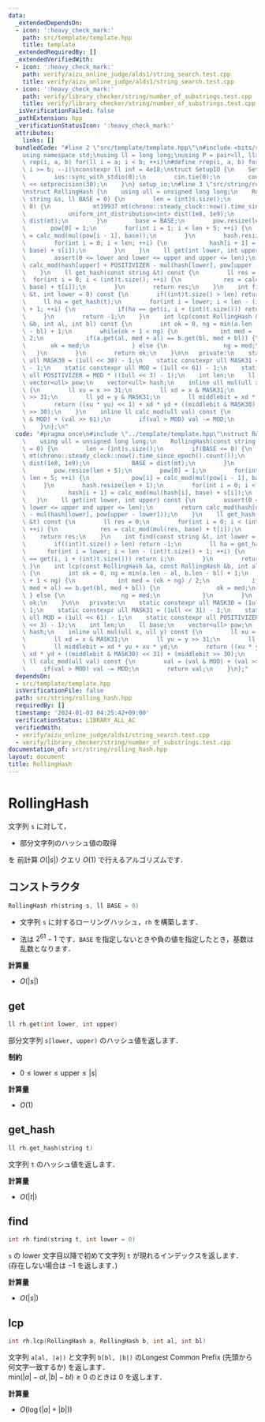 ```yaml
---
data:
  _extendedDependsOn:
  - icon: ':heavy_check_mark:'
    path: src/template/template.hpp
    title: template
  _extendedRequiredBy: []
  _extendedVerifiedWith:
  - icon: ':heavy_check_mark:'
    path: verify/aizu_online_judge/alds1/string_search.test.cpp
    title: verify/aizu_online_judge/alds1/string_search.test.cpp
  - icon: ':heavy_check_mark:'
    path: verify/library_checker/string/number_of_substrings.test.cpp
    title: verify/library_checker/string/number_of_substrings.test.cpp
  _isVerificationFailed: false
  _pathExtension: hpp
  _verificationStatusIcon: ':heavy_check_mark:'
  attributes:
    links: []
  bundledCode: "#line 2 \"src/template/template.hpp\"\n#include <bits/stdc++.h>\n\
    using namespace std;\nusing ll = long long;\nusing P = pair<ll, ll>;\n#define\
    \ rep(i, a, b) for(ll i = a; i < b; ++i)\n#define rrep(i, a, b) for(ll i = a;\
    \ i >= b; --i)\nconstexpr ll inf = 4e18;\nstruct SetupIO {\n    SetupIO() {\n\
    \        ios::sync_with_stdio(0);\n        cin.tie(0);\n        cout << fixed\
    \ << setprecision(30);\n    }\n} setup_io;\n#line 3 \"src/string/rolling_hash.hpp\"\
    \nstruct RollingHash {\n    using ull = unsigned long long;\n    RollingHash(const\
    \ string &s, ll BASE = 0) {\n        len = (int)s.size();\n        if(BASE <=\
    \ 0) {\n            mt19937 mt(chrono::steady_clock::now().time_since_epoch().count());\n\
    \            uniform_int_distribution<int> dist(1e8, 1e9);\n            BASE =\
    \ dist(mt);\n        }\n        base = BASE;\n        pow.resize(len + 5);\n \
    \       pow[0] = 1;\n        for(int i = 1; i < len + 5; ++i) {\n            pow[i]\
    \ = calc_mod(mul(pow[i - 1], base));\n        }\n        hash.resize(len + 1);\n\
    \        for(int i = 0; i < len; ++i) {\n            hash[i + 1] = calc_mod(mul(hash[i],\
    \ base) + s[i]);\n        }\n    }\n    ll get(int lower, int upper) const {\n\
    \        assert(0 <= lower and lower <= upper and upper <= len);\n        return\
    \ calc_mod(hash[upper] + POSITIVIZER - mul(hash[lower], pow[upper - lower]));\n\
    \    }\n    ll get_hash(const string &t) const {\n        ll res = 0;\n      \
    \  for(int i = 0; i < (int)t.size(); ++i) {\n            res = calc_mod(mul(res,\
    \ base) + t[i]);\n        }\n        return res;\n    }\n    int find(const string\
    \ &t, int lower = 0) const {\n        if((int)t.size() > len) return -1;\n   \
    \     ll ha = get_hash(t);\n        for(int i = lower; i < len - (int)t.size()\
    \ + 1; ++i) {\n            if(ha == get(i, i + (int)t.size())) return i;\n   \
    \     }\n        return -1;\n    }\n    int lcp(const RollingHash &a, const RollingHash\
    \ &b, int al, int bl) const {\n        int ok = 0, ng = min(a.len - al, b.len\
    \ - bl) + 1;\n        while(ok + 1 < ng) {\n            int med = (ok + ng) /\
    \ 2;\n            if(a.get(al, med + al) == b.get(bl, med + bl)) {\n         \
    \       ok = med;\n            } else {\n                ng = med;\n         \
    \   }\n        }\n        return ok;\n    }\n\n   private:\n    static constexpr\
    \ ull MASK30 = (1ull << 30) - 1;\n    static constexpr ull MASK31 = (1ull << 31)\
    \ - 1;\n    static constexpr ull MOD = (1ull << 61) - 1;\n    static constexpr\
    \ ull POSITIVIZER = MOD * ((1ull << 3) - 1);\n    int len;\n    ll base;\n   \
    \ vector<ull> pow;\n    vector<ull> hash;\n    inline ull mul(ull x, ull y) const\
    \ {\n        ll xu = x >> 31;\n        ll xd = x & MASK31;\n        ll yu = y\
    \ >> 31;\n        ll yd = y & MASK31;\n        ll middlebit = xd * yu + xu * yd;\n\
    \        return ((xu * yu) << 1) + xd * yd + ((middlebit & MASK30) << 31) + (middlebit\
    \ >> 30);\n    }\n    inline ll calc_mod(ull val) const {\n        val = (val\
    \ & MOD) + (val >> 61);\n        if(val > MOD) val -= MOD;\n        return val;\n\
    \    }\n};\n"
  code: "#pragma once\n#include \"../template/template.hpp\"\nstruct RollingHash {\n\
    \    using ull = unsigned long long;\n    RollingHash(const string &s, ll BASE\
    \ = 0) {\n        len = (int)s.size();\n        if(BASE <= 0) {\n            mt19937\
    \ mt(chrono::steady_clock::now().time_since_epoch().count());\n            uniform_int_distribution<int>\
    \ dist(1e8, 1e9);\n            BASE = dist(mt);\n        }\n        base = BASE;\n\
    \        pow.resize(len + 5);\n        pow[0] = 1;\n        for(int i = 1; i <\
    \ len + 5; ++i) {\n            pow[i] = calc_mod(mul(pow[i - 1], base));\n   \
    \     }\n        hash.resize(len + 1);\n        for(int i = 0; i < len; ++i) {\n\
    \            hash[i + 1] = calc_mod(mul(hash[i], base) + s[i]);\n        }\n \
    \   }\n    ll get(int lower, int upper) const {\n        assert(0 <= lower and\
    \ lower <= upper and upper <= len);\n        return calc_mod(hash[upper] + POSITIVIZER\
    \ - mul(hash[lower], pow[upper - lower]));\n    }\n    ll get_hash(const string\
    \ &t) const {\n        ll res = 0;\n        for(int i = 0; i < (int)t.size();\
    \ ++i) {\n            res = calc_mod(mul(res, base) + t[i]);\n        }\n    \
    \    return res;\n    }\n    int find(const string &t, int lower = 0) const {\n\
    \        if((int)t.size() > len) return -1;\n        ll ha = get_hash(t);\n  \
    \      for(int i = lower; i < len - (int)t.size() + 1; ++i) {\n            if(ha\
    \ == get(i, i + (int)t.size())) return i;\n        }\n        return -1;\n   \
    \ }\n    int lcp(const RollingHash &a, const RollingHash &b, int al, int bl) const\
    \ {\n        int ok = 0, ng = min(a.len - al, b.len - bl) + 1;\n        while(ok\
    \ + 1 < ng) {\n            int med = (ok + ng) / 2;\n            if(a.get(al,\
    \ med + al) == b.get(bl, med + bl)) {\n                ok = med;\n           \
    \ } else {\n                ng = med;\n            }\n        }\n        return\
    \ ok;\n    }\n\n   private:\n    static constexpr ull MASK30 = (1ull << 30) -\
    \ 1;\n    static constexpr ull MASK31 = (1ull << 31) - 1;\n    static constexpr\
    \ ull MOD = (1ull << 61) - 1;\n    static constexpr ull POSITIVIZER = MOD * ((1ull\
    \ << 3) - 1);\n    int len;\n    ll base;\n    vector<ull> pow;\n    vector<ull>\
    \ hash;\n    inline ull mul(ull x, ull y) const {\n        ll xu = x >> 31;\n\
    \        ll xd = x & MASK31;\n        ll yu = y >> 31;\n        ll yd = y & MASK31;\n\
    \        ll middlebit = xd * yu + xu * yd;\n        return ((xu * yu) << 1) +\
    \ xd * yd + ((middlebit & MASK30) << 31) + (middlebit >> 30);\n    }\n    inline\
    \ ll calc_mod(ull val) const {\n        val = (val & MOD) + (val >> 61);\n   \
    \     if(val > MOD) val -= MOD;\n        return val;\n    }\n};"
  dependsOn:
  - src/template/template.hpp
  isVerificationFile: false
  path: src/string/rolling_hash.hpp
  requiredBy: []
  timestamp: '2024-01-03 04:25:42+09:00'
  verificationStatus: LIBRARY_ALL_AC
  verifiedWith:
  - verify/aizu_online_judge/alds1/string_search.test.cpp
  - verify/library_checker/string/number_of_substrings.test.cpp
documentation_of: src/string/rolling_hash.hpp
layout: document
title: RollingHash
---
```


# RollingHash

文字列 `s` に対して，

- 部分文字列のハッシュ値の取得

を 前計算 $O(|s|)$ クエリ $O(1)$ で行えるアルゴリズムです．

## コンストラクタ
```cpp
RollingHash rh(string s, ll BASE = 0)
```

- 文字列 `s` に対するローリングハッシュ，`rh` を構築します．

- 法は $2^{61} - 1$ です．`BASE` を指定しないときや負の値を指定したとき，基数は乱数となります．

**計算量**

- $O(|s|)$

## get
```cpp
ll rh.get(int lower, int upper)
```

部分文字列 `s[lower, upper)` のハッシュ値を返します．

**制約**

- $0 \leq \mathrm{lower} \leq \mathrm{upper} \leq |s|$

**計算量**

- $O(1)$

## get_hash

```cpp
ll rh.get_hash(string t)
```

文字列 `t` のハッシュ値を返します．

**計算量**

- $O(|t|)$

## find

```cpp
int rh.find(string t, int lower = 0)
```

`s` の $\mathrm{lower}$ 文字目以降で初めて文字列 `t` が現れるインデックスを返します．<br>
(存在しない場合は $-1$ を返します．)

**計算量**

- $O(|s|)$

## lcp

```cpp
int rh.lcp(RollingHash a, RollingHash b, int al, int bl)
```

文字列 `a[al, |a|)` と文字列 `b[bl, |b|)` のLongest Common Prefix (先頭から何文字一致するか) を返します．<br>
$\mathrm{min} (|a| - al, |b| - bl) \geq 0$ のときは $0$ を返します．

**計算量**

- $O(\log (|a| + |b|))$